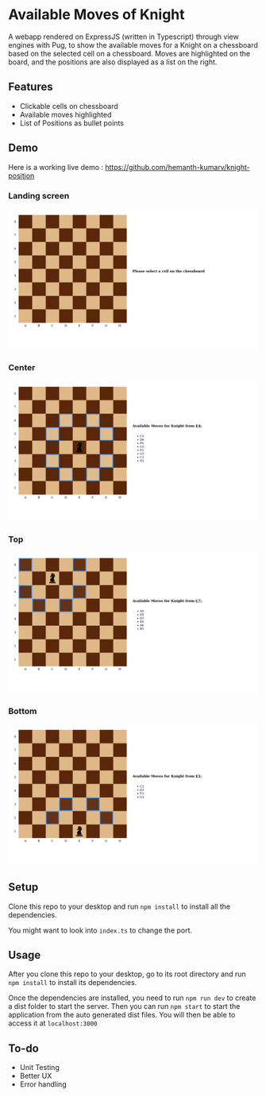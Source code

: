 # Available Moves of Knight

A webapp rendered on ExpressJS (written in Typescript) through view engines with Pug, to show the available moves for a Knight on a chessboard based on the selected cell on a chessboard. Moves are highlighted on the board, and the positions are also displayed as a list on the right.

## Features

- Clickable cells on chessboard
- Available moves highlighted
- List of Positions as bullet points

## Demo

Here is a working live demo : https://github.com/hemanth-kumarv/knight-position

### Landing screen

![](/screenshots/unselected.png)

### Center

![](/screenshots/center.png)

### Top

![](/screenshots/topLeft.png)

### Bottom

![](/screenshots/bottom.png)

## Setup

Clone this repo to your desktop and run `npm install` to install all the dependencies.

You might want to look into `index.ts` to change the port.

## Usage

After you clone this repo to your desktop, go to its root directory and run `npm install` to install its dependencies.

Once the dependencies are installed, you need to run `npm run dev` to create a dist folder to start the server.
Then you can run `npm start` to start the application from the auto generated dist files. You will then be able to access it at `localhost:3000`

## To-do

- Unit Testing
- Better UX
- Error handling
